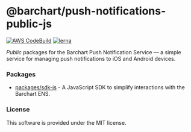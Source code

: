 # @barchart/push-notifications-public-js

[![AWS CodeBuild](https://codebuild.us-east-1.amazonaws.com/badges?uuid=eyJlbmNyeXB0ZWREYXRhIjoidjRaV2d3R2dlWU5zYlRwVmlMZzF4YkU5c2hpS1lkU3RIQzkyRmFHR2lJZGJhRzZXU1FiMWZwYmZsQi9uNkpkZlpUUHB6TUcxSUZ0cVJhbXhHZnZJbmp3PSIsIml2UGFyYW1ldGVyU3BlYyI6InNHUEl3WHVvejNmK3dWTXoiLCJtYXRlcmlhbFNldFNlcmlhbCI6MX0%3D&branch=master)](https://github.com/barchart/push-notifications-public-js)
[![lerna](https://img.shields.io/badge/maintained%20with-lerna-cc00ff.svg)](https://lerna.js.org/)

_Public_ packages for the Barchart Push Notification Service — a simple service for managing push notifications to iOS and Android devices.

### Packages

* [packages/sdk-js](./packages/sdk-js) - A JavaScript SDK to simplify interactions with the Barchart ENS.

### License

This software is provided under the MIT license.
